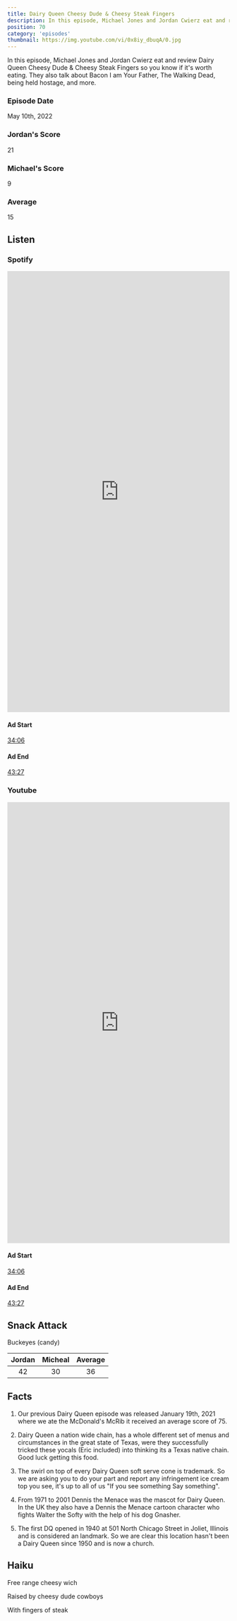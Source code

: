 ```yaml
---
title: Dairy Queen Cheesy Dude & Cheesy Steak Fingers
description: In this episode, Michael Jones and Jordan Cwierz eat and review Dairy Queen Cheesy Dude & Cheesy Steak Fingers so you know if it's worth eating
position: 70
category: 'episodes'
thumbnail: https://img.youtube.com/vi/0x8iy_dbuqA/0.jpg
---
```


In this episode, Michael Jones and Jordan Cwierz eat and review Dairy Queen Cheesy Dude & Cheesy Steak Fingers so you know if it's worth eating. They also talk about Bacon I am Your Father, The Walking Dead, being held hostage, and more.

### Episode Date

May 10th, 2022

### Jordan's Score

21

### Michael's Score

9

### Average

15

## Listen

### Spotify

<iframe 
    src="https://open.spotify.com/embed-podcast/episode/7zShkUC1VvKEymIQFsJthL" 
    loading="lazy"
    style="border: 0; width: 100%; height: 25vh;" allow="encrypted-media"
></iframe>

#### Ad Start

[34:06](https://open.spotify.com/episode/7zShkUC1VvKEymIQFsJthL?t=2046)

#### Ad End

[43:27](https://open.spotify.com/episode/7zShkUC1VvKEymIQFsJthL?t=2607)

### Youtube

<iframe
    src="https://www.youtube.com/embed/0x8iy_dbuqA" 
    loading="lazy" 
    style="border: 0; width: 100%; height: 25vh;"  
    title="YouTube video player" 
    frameborder="0"
    allow="accelerometer; autoplay; clipboard-write; encrypted-media; gyroscope; picture-in-picture"
></iframe>

#### Ad Start

[34:06](https://youtu.be/0x8iy_dbuqA?t=2046)

#### Ad End

[43:27](https://youtu.be/0x8iy_dbuqA?t=2607)

## Snack Attack

Buckeyes (candy)

| Jordan | Micheal | Average |
| :----: | :-----: | :-----: |
|   42   |   30    |   36    |

## Facts

1. Our previous Dairy Queen episode was released January 19th, 2021 where we ate the McDonald's McRib it received an average score of 75.

2. Dairy Queen a nation wide chain, has a whole different set of menus and circumstances in the great state of Texas, were they successfully tricked these yocals (Eric included) into thinking its a Texas native chain. Good luck getting this food.

3. The swirl on top of every Dairy Queen soft serve cone is trademark. So we are asking you to do your part and report any infringement ice cream top you see, it's up to all of us "If you see something Say something".

4. From 1971 to 2001 Dennis the Menace was the mascot for Dairy Queen. In the UK they also have a Dennis the Menace cartoon character who fights Walter the Softy with the help of his dog Gnasher.

5. The first DQ opened in 1940 at 501 North Chicago Street in Joliet, Illinois and is considered an landmark. So we are clear this location hasn't been a Dairy Queen since 1950 and is now a church.

## Haiku

Free range cheesy wich

Raised by cheesy dude cowboys

With fingers of steak
